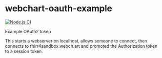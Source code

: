 # webchart-oauth-example

[![Node.js CI](https://github.com/mieweb/webchart-oauth-example/actions/workflows/node.js.yml/badge.svg)](https://github.com/mieweb/webchart-oauth-example/actions/workflows/node.js.yml)


Example OAuth2 token

This starts a webserver on localhost, allows someone to connect, then connects to fhirr4sandbox.webch.art and promoted the Authorization token to a session token.
